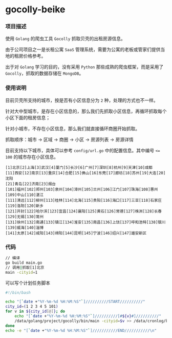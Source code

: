 # gocolly-beike

### 项目描述

使用 `Golang` 的爬虫工具 `Gocolly` 抓取贝壳的出租房源信息。

由于公司项目之一是长租公寓 `SaaS` 管理系统，需要为公寓的老板或管家们提供当地的租房价格参考。

出于对 `Golang` 学习的目的，没有采用 `Python` 那些成熟的爬虫框架，而是采用了 `Gocolly`，抓取的数据存储在 `MongoDB`。

### 使用说明

目前贝壳所支持的城市，按是否有小区信息分为 `2` 种，处理的方式也不一样。

针对大中型城市，是存在小区信息的，那么我们先抓取小区信息，再循环抓取每个小区下面的租房信息；

针对小城市，不存在小区信息，那么我们就直接循环商圈开始抓取。

抓取顺序：城市 -> 区域 -> 商圈 -> 小区 -> 房源列表 -> 房源详情

目前支持以下城市，具体可以参考 `config/url.go` 中的配置信息。其中编号 `<= 100` 的城市存在小区信息。

```
[1]北京[2]上海[3]武汉[4]厦门[5]长沙[6]广州[7]深圳[8]杭州[9]天津[10]成都
[11]西安[12]南京[13]重庆[14]合肥[15]佛山[16]东莞[17]廊坊[18]苏州[19]大连[20]沈阳
[21]青岛[22]济南[23]烟台
[101]福州[102]郑州[103]泉州[104]漳州[105]兰州[106]江门[107]珠海[108]惠州[109]中山[110]湛江
[111]清远[112]柳州[113]桂林[114]北海[115]贵阳[116]海口[117]三亚[118]石家庄[119]洛阳[120]新乡
[121]开封[122]哈尔滨[123]宜昌[124]襄阳[125]黄石[126]常德[127]株洲[128]长春[129]无锡[130]常州
[131]徐州[132]南通[133]镇江[134]淮安[135]南昌[136]上饶[137]呼和浩特[138]银川[139]威海[140]淄博
[141]太原[142]咸阳[143]绵阳[144]昆明[145]宁波[146]绍兴[147]雄安新区
```

### 代码

```bash
// 编译
go build main.go
// 调用|抓取[1]北京
main -cityid=1
```

可以写个计划任务脚本

```bash
#!/bin/bash

echo "[`date +"%Y-%m-%d %H:%M:%S"`]//////////START//////////"
city_id=(1 2 3 4 5 101)
for v in ${city_id[@]}; do
    echo "[`date +"%Y-%m-%d %H:%M:%S"`]//////////[#${v}#]//////////"
    /data/golang/project/gocolly/bin/main -cityid=$v >> /data/cronlog/beike-$v.log 2>&1
done
echo -e "[`date +"%Y-%m-%d %H:%M:%S"`]///////////END///////////\n"
```
